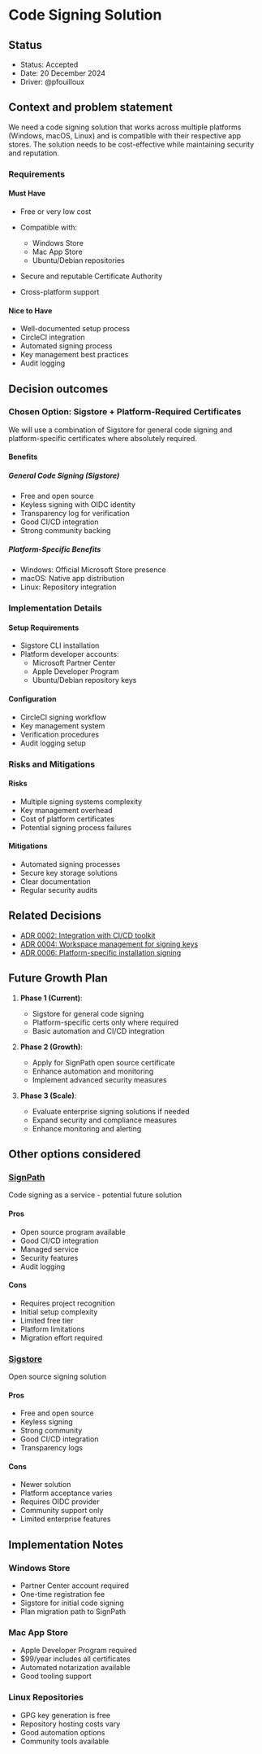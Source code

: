 # Code Signing Solution

## Status

- Status: Accepted
- Date: 20 December 2024
- Driver: @pfouilloux

## Context and problem statement

We need a code signing solution that works across multiple platforms (Windows, macOS, Linux) and is compatible with their respective app stores.
The solution needs to be cost-effective while maintaining security and reputation.

### Requirements

#### Must Have

- Free or very low cost
- Compatible with:
  - Windows Store
  - Mac App Store
  - Ubuntu/Debian repositories

- Secure and reputable Certificate Authority
- Cross-platform support

#### Nice to Have

- Well-documented setup process
- CircleCI integration
- Automated signing process
- Key management best practices
- Audit logging

## Decision outcomes

### Chosen Option: Sigstore + Platform-Required Certificates

We will use a combination of Sigstore for general code signing and platform-specific certificates where absolutely required.

#### Benefits

##### General Code Signing (Sigstore)

- Free and open source
- Keyless signing with OIDC identity
- Transparency log for verification
- Good CI/CD integration
- Strong community backing

##### Platform-Specific Benefits

- Windows: Official Microsoft Store presence
- macOS: Native app distribution
- Linux: Repository integration

### Implementation Details

#### Setup Requirements

- Sigstore CLI installation
- Platform developer accounts:
  - Microsoft Partner Center
  - Apple Developer Program
  - Ubuntu/Debian repository keys

#### Configuration

- CircleCI signing workflow
- Key management system
- Verification procedures
- Audit logging setup

### Risks and Mitigations

#### Risks

- Multiple signing systems complexity
- Key management overhead
- Cost of platform certificates
- Potential signing process failures

#### Mitigations

- Automated signing processes
- Secure key storage solutions
- Clear documentation
- Regular security audits

## Related Decisions

- [ADR 0002: Integration with CI/CD toolkit](adr-0002-linting-and-formatting-tools.md)
- [ADR 0004: Workspace management for signing keys](adr-0009-workspace-management.md)
- [ADR 0006: Platform-specific installation signing](adr-0011-installers.md)

## Future Growth Plan

1. **Phase 1 (Current)**:

   - Sigstore for general code signing
   - Platform-specific certs only where required
   - Basic automation and CI/CD integration

2. **Phase 2 (Growth)**:

   - Apply for SignPath open source certificate
   - Enhance automation and monitoring
   - Implement advanced security measures

3. **Phase 3 (Scale)**:

   - Evaluate enterprise signing solutions if needed
   - Expand security and compliance measures
   - Enhance monitoring and alerting

## Other options considered

### [SignPath](https://signpath.io/)

Code signing as a service - potential future solution

#### Pros

- Open source program available
- Good CI/CD integration
- Managed service
- Security features
- Audit logging

#### Cons

- Requires project recognition
- Initial setup complexity
- Limited free tier
- Platform limitations
- Migration effort required

### [Sigstore](https://www.sigstore.dev/)

Open source signing solution

#### Pros

- Free and open source
- Keyless signing
- Strong community
- Good CI/CD integration
- Transparency logs

#### Cons

- Newer solution
- Platform acceptance varies
- Requires OIDC provider
- Community support only
- Limited enterprise features

## Implementation Notes

### Windows Store

- Partner Center account required
- One-time registration fee
- Sigstore for initial code signing
- Plan migration path to SignPath

### Mac App Store

- Apple Developer Program required
- $99/year includes all certificates
- Automated notarization available
- Good tooling support

### Linux Repositories

- GPG key generation is free
- Repository hosting costs vary
- Good automation options
- Community tools available
